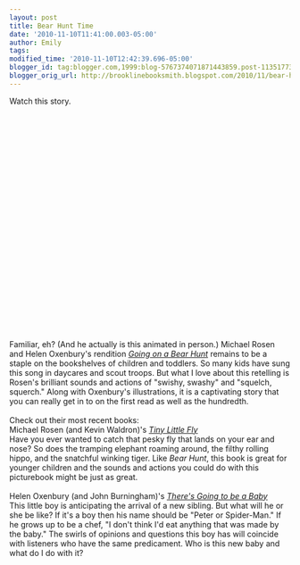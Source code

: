 ```yaml
---
layout: post
title: Bear Hunt Time
date: '2010-11-10T11:41:00.003-05:00'
author: Emily
tags: 
modified_time: '2010-11-10T12:42:39.696-05:00'
blogger_id: tag:blogger.com,1999:blog-5767374071871443859.post-1135177362352188561
blogger_orig_url: http://brooklinebooksmith.blogspot.com/2010/11/bear-hunt-time.html
---
```


Watch this story. <br /><br /><object width="640" height="385"><param name="movie" value="http://www.youtube.com/v/ytc0U2WAz4s?fs=1&amp;hl=en_US"></param><param name="allowFullScreen" value="true"></param><param name="allowscriptaccess" value="always"></param><embed src="http://www.youtube.com/v/ytc0U2WAz4s?fs=1&amp;hl=en_US" type="application/x-shockwave-flash" allowscriptaccess="always" allowfullscreen="true" width="640" height="385"></embed></object><br /><br />Familiar, eh?  (And he actually is this animated in person.) Michael Rosen and Helen Oxenbury's rendition <a href="http://www.brooklinebooksmith-shop.com/book/9780689853494"><span style="font-style: italic;">Going on a Bear Hunt</span></a> remains to be a staple on the bookshelves of children and toddlers.  So many kids have sung this song in daycares and scout troops.  But what I love about this retelling is Rosen's brilliant sounds and actions of "swishy, swashy" and "squelch, squerch."  Along with Oxenbury's illustrations, it is a captivating story that you can really get in to on the first read as well as the hundredth.<br /><br />Check out their most recent books:<br />Michael Rosen (and Kevin Waldron)'s <a href="http://www.brooklinebooksmith-shop.com/book/9780763646813"><span style="font-style: italic;">Tiny Little Fly</span></a><br />Have you ever wanted to catch that pesky fly that lands on your ear and nose? So does the tramping elephant roaming around, the filthy rolling hippo, and the snatchful winking tiger.  Like <span style="font-style: italic;">Bear Hunt</span>, this book is great for younger children and the sounds and actions you could do with this picturebook might be just as great.<br /><br />Helen Oxenbury (and John Burningham)'s <a href="http://www.brooklinebooksmith-shop.com/book/9780763649074"><span style="font-style: italic;">There's Going to be a Baby</span></a><br />This little boy is anticipating the arrival of a new sibling.  But what will he or she be like? If it's a boy then his name should be "Peter or Spider-Man."   If he grows up to be a chef, "I don't think I'd eat anything that was made by the baby."  The swirls of opinions and questions this boy has will coincide with listeners who have the same predicament.  Who is this new baby and what do I do with it?